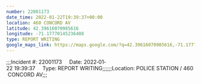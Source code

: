 ```yaml
---
number: 22001173
date_time: 2022-01-22T19:39:37+00:00
location: 460 CONCORD AV
latitude: 42.39616070985616
longitude: -71.17770145236408
type: REPORT WRITING
google_maps_link: https://maps.google.com/?q=42.39616070985616,-71.17770145236408
---
```


;;;Incident #: 22001173     Date: 2022‐01‐22 19:39:37     Type: REPORT WRITING;;;;;;Location: POLICE STATION / 460 CONCORD AV;;;
